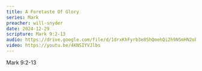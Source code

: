 ```yaml
---
title: A Foretaste Of Glory
series: Mark
preacher: will-snyder
date: 2024-12-29
scripture: Mark 9:2-13
audio: https://drive.google.com/file/d/1drxKhFyrb3e8ShQmehQi2h9N5mHN2ob8/view?usp=sharing
video: https://youtu.be/4KNSIYVJlbs
---
```

Mark 9:2-13